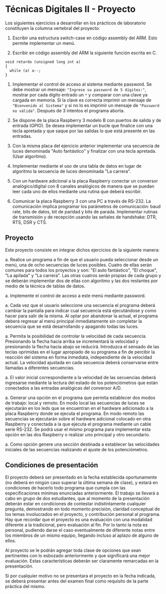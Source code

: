 # Técnicas Digitales II - Proyecto

Los siguientes ejercicios a desarrollar en los prácticos de laboratorio constituyen la columna vertebral del proyecto:

1. Escribir una estructura switch-case en código assembly del ARM. Esto permite implementar un menú.

1. Escribir en código assembly del ARM la siguiente función escrita en C. 
```
void retardo (unsigned long int a)
{
  while (a) a--;
}
```

1. Implementar el control de acceso al sistema mediante password. Se debe mostrar un mensaje: `"Ingrese su password de 5 dígitos:"`, mostrar por cada dígito entrado un `*` y comparar con una clave ya cargada en memoria. Si la clave es correcta imprimir un mensaje de `"Bienvenido al Sistema"` y si no lo es imprimir un mensaje de `"Password no válida"`. Después de 3 intentos el programa aborta.

1. Se dispone de la placa Raspberry 3 modelo B con puertos de salida y de entrada (GPIO). Se desea implementar un bucle que finalice con una tecla apretada y que saque por las salidas lo que está presente en las entradas.

1. Con la misma placa del ejercicio anterior implementar una secuencia de luces denominada "Auto fantástico" y finalizar con una tecla apretada. (Usar algoritmo).

1. Implementar mediante el uso de una tabla de datos en lugar de algoritmo la secuencia de luces denominada "La carrera".

1. Con un hardware adicional a la placa Raspberry conectar un conversor analógico/digital con 8 canales analógicos de manera que se puedan leer cada uno de ellos mediante una rutina que deberá escribir.

1. Comunicar la placa Raspberry 3 con una PC a través de RS-232. La comunicación implica programar los parámetros de comunicación: baud rate, bits de datos, bit de paridad y bits de parada. Implementar rutinas de transmisión y de recepción usando las señales de handshake: DTR, RTS, DSR y CTS.

## Proyecto

Este proyecto consiste en integrar dichos ejercicios de la siguiente manera:

a. Realice un programa a fin de que el usuario pueda seleccionar desde un menú, una de ocho secuencias de luces posibles. Cuatro de ellas serán comunes para todos los proyectos y son: "El auto fantástico", "El choque", "La apilada" y "La carrera". Las otras cuatros serán propias de cada grupo y se deberán implementar dos de ellas con algoritmo y las dos restantes por medio de la técnica de tablas de datos.

a. Implemente el control de acceso a este menú mediante password.

a. Cada vez que el usuario seleccione una secuencia el programa deberá cambiar la pantalla para indicar cual secuencia está ejecutándose y como hacer para salir de la misma. Al optar por abandonar la actual, el programa deberá regresar al menú principal inmediatamente sin completar la secuencia que se está desarrollando y apagando todas las luces.

a. Permita la posibilidad de controlar la velocidad de cada secuencia. Presionando la flecha hacia arriba se incrementará la velocidad y presionando la flecha hacia abajo se reducirá. Introduzca el sensado de las teclas oprimidas en el lugar apropiado de su programa a fin de percibir la reacción del sistema en forma inmediata, independiente de la velocidad actual. La velocidad ajustada en cada secuencia deberá conservarse entre llamadas a diferentes secuencias.

a. El valor inicial correspondiente a la velocidad de las secuencias deberá ingresarse mediante la lectura del estado de los potenciómetros que están conectados a las entradas analógicas del conversor A/D.

a. Generar una opción en el programa que permita establecer dos modos de trabajo: local y remoto. En modo local las secuencias de luces se ejecutarán en los leds que se encuentran en el hardware adicionado a la placa Raspberry donde se ejecuta el programa. En modo remoto las secuencias se ejecutarán sobre el hardware adicional colocado en otra Raspberry y conectada a la que ejecuta el programa mediante un cable serie RS-232. Se podrá usar el mismo programa para implementar esta opción en las dos Raspberry o realizar uno principal y otro secundario.

a. Como opción genere una sección destinada a establecer las velocidades iniciales de las secuencias realizando el ajuste de los potenciómetros.

## Condiciones de presentación 

El proyecto deberá ser presentado en la fecha establecida oportunamente (no deberá en ningún caso superar la última semana de clase), y estará en condiciones de hacerlo todo programa que cumpla con las especificaciones mínimas enunciadas anteriormente. El trabajo se llevará a cabo en grupo de dos estudiantes, que al momento de la presentación deberán estar en condiciones de contestar indistintamente cualquier pregunta, demostrando en todo momento precisión, claridad conceptual de los temas involucrados en el proyecto, y contribución personal al programa. Hay que recordar que el proyecto es una evaluación con una modalidad diferente a la tradicional, pero evaluación al fin. Por lo tanto la nota es personal, pudiendo darse el caso eventualmente de diferente notas entre los miembros de un mismo equipo, llegando incluso al aplazo de alguno de ellos. 

Al proyecto se le podrán agregar toda clase de opciones que sean pertinentes con lo esbozado anteriormente y que significará una mejor evaluación. Estas características deberán ser claramente remarcadas en la presentación.

Si por cualquier motivo no se presentara el proyecto en la fecha indicada, se deberá presentar antes del examen final como requisito de la parte práctica del mismo.
